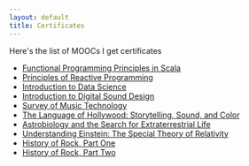 ```yaml
---
layout: default
title: Certificates
---
```


Here's the list of MOOCs I get certificates

* [Functional Programming Principles in Scala][progfun]
* [Principles of Reactive Programming][reactive]
* [Introduction to Data Science][datasci]
* [Introduction to Digital Sound Design][digitalsounddesign]
* [Survey of Music Technology][musictech]
* [The Language of Hollywood: Storytelling, Sound, and Color][hollywood]
* [Astrobiology and the Search for Extraterrestrial Life][astrobio]
* [Understanding Einstein: The Special Theory of Relativity][einstein]
* [History of Rock, Part One][historyofrock1]
* [History of Rock, Part Two][historyofrock2]

[progfun]: progfun.pdf
[reactive]: reactive.pdf
[datasci]: datasci.pdf
[digitalsounddesign]: digitalsounddesign.pdf
[musictech]: musictech.pdf
[hollywood]: hollywood.pdf
[astrobio]: astrobio.pdf
[einstein]: einstein.pdf
[historyofrock1]: historyofrock1.pdf
[historyofrock2]: historyofrock2.pdf
